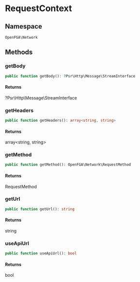 # RequestContext


## Namespace
`OpenFGA\Network`




## Methods
### getBody


```php
public function getBody(): ?Psr\Http\Message\StreamInterface
```



#### Returns
?Psr\Http\Message\StreamInterface

### getHeaders


```php
public function getHeaders(): array<string, string>
```



#### Returns
array&lt;string, string&gt;

### getMethod


```php
public function getMethod(): OpenFGA\Network\RequestMethod
```



#### Returns
RequestMethod

### getUrl


```php
public function getUrl(): string
```



#### Returns
string

### useApiUrl


```php
public function useApiUrl(): bool
```



#### Returns
bool

